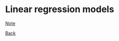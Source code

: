 # Linear regression models




[Note](https://app.box.com/s/96byijr3tg236us0m1j2j1j5bi1rhsn0)







[Back](https://github.com/younghhk/STAT_COMP/)

